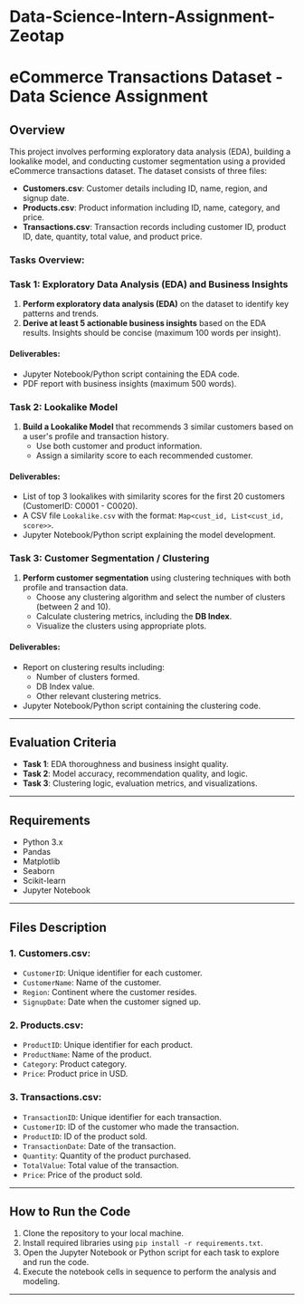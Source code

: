 # Data-Science-Intern-Assignment-Zeotap
# eCommerce Transactions Dataset - Data Science Assignment

## Overview

This project involves performing exploratory data analysis (EDA), building a lookalike model, and conducting customer segmentation using a provided eCommerce transactions dataset. The dataset consists of three files:

- **Customers.csv**: Customer details including ID, name, region, and signup date.
- **Products.csv**: Product information including ID, name, category, and price.
- **Transactions.csv**: Transaction records including customer ID, product ID, date, quantity, total value, and product price.

### Tasks Overview:

### Task 1: Exploratory Data Analysis (EDA) and Business Insights

1. **Perform exploratory data analysis (EDA)** on the dataset to identify key patterns and trends.
2. **Derive at least 5 actionable business insights** based on the EDA results. Insights should be concise (maximum 100 words per insight).

#### Deliverables:
- Jupyter Notebook/Python script containing the EDA code.
- PDF report with business insights (maximum 500 words).

### Task 2: Lookalike Model

1. **Build a Lookalike Model** that recommends 3 similar customers based on a user's profile and transaction history.
   - Use both customer and product information.
   - Assign a similarity score to each recommended customer.

#### Deliverables:
- List of top 3 lookalikes with similarity scores for the first 20 customers (CustomerID: C0001 - C0020).
- A CSV file `Lookalike.csv` with the format: `Map<cust_id, List<cust_id, score>>`.
- Jupyter Notebook/Python script explaining the model development.

### Task 3: Customer Segmentation / Clustering

1. **Perform customer segmentation** using clustering techniques with both profile and transaction data.
   - Choose any clustering algorithm and select the number of clusters (between 2 and 10).
   - Calculate clustering metrics, including the **DB Index**.
   - Visualize the clusters using appropriate plots.

#### Deliverables:
- Report on clustering results including:
  - Number of clusters formed.
  - DB Index value.
  - Other relevant clustering metrics.
- Jupyter Notebook/Python script containing the clustering code.

---

## Evaluation Criteria

- **Task 1**: EDA thoroughness and business insight quality.
- **Task 2**: Model accuracy, recommendation quality, and logic.
- **Task 3**: Clustering logic, evaluation metrics, and visualizations.

---

## Requirements

- Python 3.x
- Pandas
- Matplotlib
- Seaborn
- Scikit-learn
- Jupyter Notebook

---

## Files Description

### 1. **Customers.csv**:
- `CustomerID`: Unique identifier for each customer.
- `CustomerName`: Name of the customer.
- `Region`: Continent where the customer resides.
- `SignupDate`: Date when the customer signed up.

### 2. **Products.csv**:
- `ProductID`: Unique identifier for each product.
- `ProductName`: Name of the product.
- `Category`: Product category.
- `Price`: Product price in USD.

### 3. **Transactions.csv**:
- `TransactionID`: Unique identifier for each transaction.
- `CustomerID`: ID of the customer who made the transaction.
- `ProductID`: ID of the product sold.
- `TransactionDate`: Date of the transaction.
- `Quantity`: Quantity of the product purchased.
- `TotalValue`: Total value of the transaction.
- `Price`: Price of the product sold.

---

## How to Run the Code

1. Clone the repository to your local machine.
2. Install required libraries using `pip install -r requirements.txt`.
3. Open the Jupyter Notebook or Python script for each task to explore and run the code.
4. Execute the notebook cells in sequence to perform the analysis and modeling.

---
